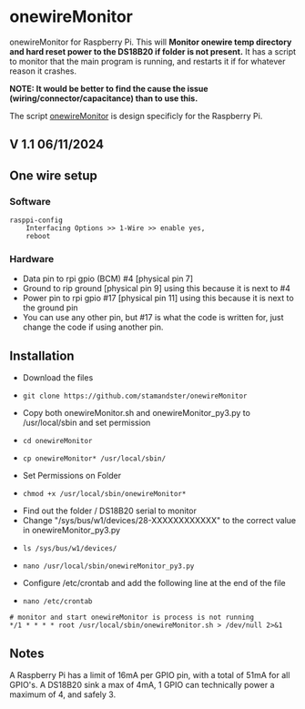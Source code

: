 # onewireMonitor
onewireMonitor for Raspberry Pi. 
This will **Monitor onewire temp directory and hard reset power to the DS18B20 if folder is not present.** 
It has a script to monitor that the main program is running, and restarts it if for whatever reason it crashes.

**NOTE: It would be better to find the cause the issue (wiring/connector/capacitance) than to use this.**

The script [onewireMonitor](https://github.com/SkullKill/onewireMonitor) is design specificly for the Raspberry Pi.

## V 1.1 06/11/2024

## One wire setup

### Software
    rasppi-config
        Interfacing Options >> 1-Wire >> enable yes,
        reboot

### Hardware

- Data pin to rpi gpio (BCM) #4 [physical pin 7]
- Ground to rip ground [physical pin 9] using this because it is next to #4
- Power pin to rpi gpio #17 [physical pin 11] using this because it is next to the ground pin
- You can use any other pin, but #17 is what the code is written for, just change the code if using another pin.


## Installation

- Download the files
-     git clone https://github.com/stamandster/onewireMonitor
- Copy both onewireMonitor.sh and onewireMonitor_py3.py to /usr/local/sbin and set permission
-     cd onewireMonitor
-     cp onewireMonitor* /usr/local/sbin/
- Set Permissions on Folder
-     chmod +x /usr/local/sbin/onewireMonitor*
- Find out the folder / DS18B20 serial to monitor
- Change "/sys/bus/w1/devices/28-XXXXXXXXXXXX" to the correct value in onewireMonitor_py3.py
-     ls /sys/bus/w1/devices/
-     nano /usr/local/sbin/onewireMonitor_py3.py
- Configure /etc/crontab and add the following line at the end of the file
-     nano /etc/crontab

```
# monitor and start onewireMonitor is process is not running
*/1 * * * * root /usr/local/sbin/onewireMonitor.sh > /dev/null 2>&1
```


## Notes

A Raspberry Pi has a limit of 16mA per GPIO pin, with a total of 51mA for all GPIO's. A DS18B20 sink a max of 4mA, 1 GPIO can technically power a maximum of 4, and safely 3.


